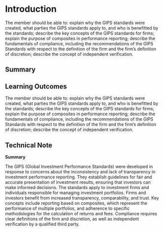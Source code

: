 # Introduction

The member should be able to: explain why the GIPS standards were created, what parties the GIPS standards apply to, and who is benefitted by the standards; describe the key concepts of the GIPS standards for firms; explain the purpose of composites in performance reporting; describe the fundamentals of compliance, including the recommendations of the GIPS Standards with respect to the definition of the firm and the firm’s definition of discretion; describe the concept of independent verification.

## Summary



## Learning Outcomes

The member should be able to: explain why the GIPS standards were created, what parties the GIPS standards apply to, and who is benefitted by the standards; describe the key concepts of the GIPS standards for firms; explain the purpose of composites in performance reporting; describe the fundamentals of compliance, including the recommendations of the GIPS Standards with respect to the definition of the firm and the firm’s definition of discretion; describe the concept of independent verification.

## Technical Note

**Summary**

The GIPS (Global Investment Performance Standards) were developed in response to concerns about the inconsistency and lack of transparency in investment performance reporting. They establish guidelines for fair and accurate presentation of investment results, ensuring that investors can make informed decisions. The standards apply to investment firms and individuals responsible for managing investment portfolios. Firms and investors benefit from increased transparency, comparability, and trust. Key concepts include reporting based on composites, which represent the performance of multiple portfolios, and adherence to specific methodologies for the calculation of returns and fees. Compliance requires clear definitions of the firm and discretion, as well as independent verification by a qualified third party.